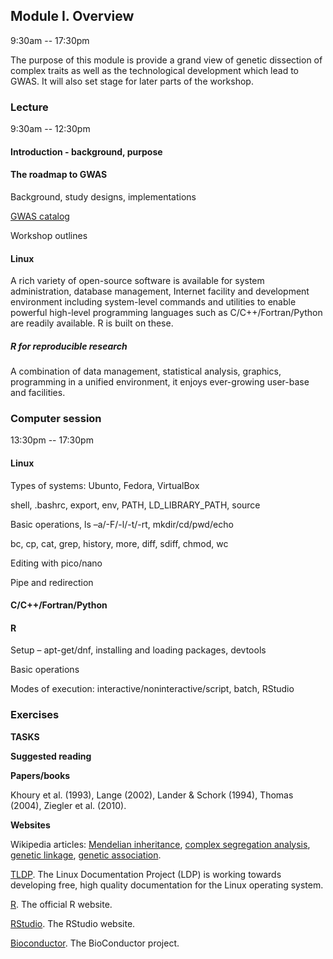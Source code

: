 ## Module I. Overview

9:30am -- 17:30pm

The purpose of this module is provide a grand view of genetic dissection of complex traits as well as the technological development which lead to GWAS. It will also set stage for later parts of the workshop.

### Lecture

9:30am -- 12:30pm

#### Introduction - background, purpose

#### The roadmap to GWAS

Background, study designs, implementations

[GWAS catalog](http://www.ebi.ac.uk/gwas/)

Workshop outlines

#### Linux

A rich variety of open-source software is available for system administration, database management, Internet facility and development environment including system-level commands and utilities to enable powerful high-level programming languages such as C/C++/Fortran/Python are readily available. R is built on these.

##### R for reproducible research

A combination of data management, statistical analysis, graphics, programming in a unified environment, it enjoys ever-growing user-base and facilities.

### Computer session

13:30pm -- 17:30pm

#### Linux

Types of systems: Ubunto, Fedora, VirtualBox 

shell, .bashrc, export, env, PATH, LD_LIBRARY_PATH, source

Basic operations, ls –a/-F/-l/-t/-rt, mkdir/cd/pwd/echo

bc, cp, cat, grep, history, more, diff, sdiff, chmod, wc

Editing with pico/nano

Pipe and redirection

#### C/C++/Fortran/Python

#### R

Setup – apt-get/dnf, installing and loading packages, devtools

Basic operations

Modes of execution: interactive/noninteractive/script, batch, RStudio

### Exercises

**TASKS**

**Suggested reading**

**Papers/books**

Khoury et al. (1993), Lange (2002), Lander & Schork (1994), Thomas (2004), Ziegler et al. (2010).

**Websites**

Wikipedia articles: [Mendelian inheritance](https://en.wikipedia.org/wiki/Mendelian_inheritance#Law_of_Segregation), [complex segregation analysis](https://en.wikipedia.org/wiki/Complex_segregation_analysis), [genetic linkage](https://en.wikipedia.org/wiki/Genetic_linkage), [genetic association](https://en.wikipedia.org/wiki/Genetic_association).

[TLDP](http://www.tldp.org/). The Linux Documentation Project (LDP) is working towards developing free, high quality documentation for the Linux operating system.

[R](http://www.r-project.org). The official R website.

[RStudio](https://www.rstudio.com/). The RStudio website.

[Bioconductor](https://www.bioconductor.org/). The BioConductor project.
